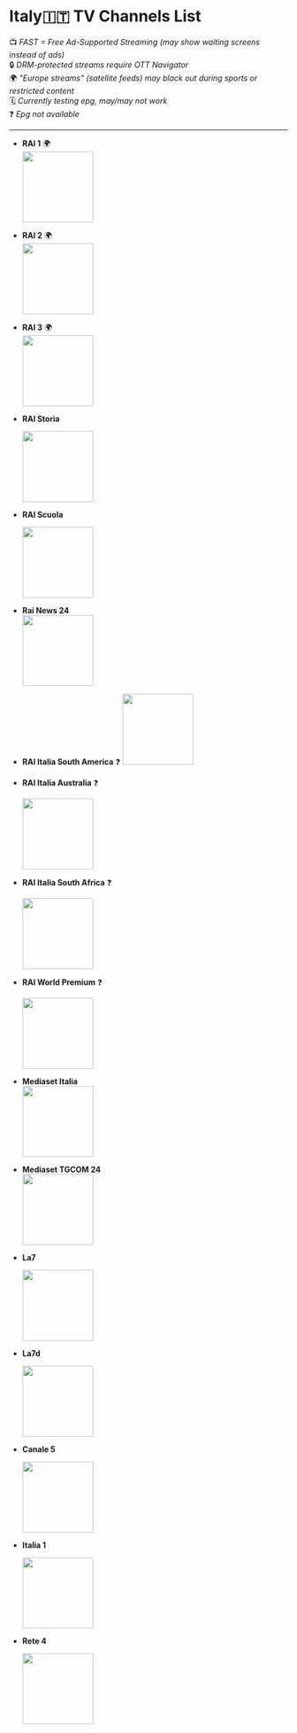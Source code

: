 

# **Italy🇮🇹 TV Channels List**  
📺 *FAST = Free Ad-Supported Streaming (may show waiting screens instead of ads)*  
🔒 *DRM-protected streams require OTT Navigator*  
🌍 *"Europe streams" (satellite feeds) may black out during sports or restricted content*  
🗓️ *Currently testing epg, may/may not work*  
❓ *Epg not available*  

---

- **RAI 1** 🌍  
  <img src="https://upload.wikimedia.org/wikipedia/commons/thumb/f/fa/Rai_1_-_Logo_2016.svg/1351px-Rai_1_-_Logo_2016.svg.png" width="128">  

- **RAI 2** 🌍  
  <img src="https://upload.wikimedia.org/wikipedia/commons/thumb/9/99/Rai_2_-_Logo_2016.svg/1920px-Rai_2_-_Logo_2016.svg.png" width="128">  

- **RAI 3** 🌍  
  <img src="https://upload.wikimedia.org/wikipedia/commons/thumb/4/47/Rai_3_-_Logo_2016.svg/1920px-Rai_3_-_Logo_2016.svg.png" width="128">  

- **RAI Storia**
  
  <img src="https://upload.wikimedia.org/wikipedia/commons/thumb/f/f8/Rai_Storia_-_Logo_2017.svg/1280px-Rai_Storia_-_Logo_2017.svg.png" width="128">

- **RAI Scuola**
  
  <img src="https://upload.wikimedia.org/wikipedia/commons/thumb/1/11/Rai_Scuola_-_Logo_2017.svg/1280px-Rai_Scuola_-_Logo_2017.svg.png" width="128">
  
- **Rai News 24**  
  <img src="https://upload.wikimedia.org/wikipedia/commons/thumb/a/a1/Rai_News_24_logo_%282022%29.svg/1920px-Rai_News_24_logo_%282022%29.svg.png" width="128">  

- **RAI Italia South America** ❓
  <img src="https://upload.wikimedia.org/wikipedia/commons/thumb/8/8a/Rai_Italia_-_Logo_2017.svg/1920px-Rai_Italia_-_Logo_2017.svg.png" width="128">  

- **RAI Italia Australia** ❓

  <img src="https://upload.wikimedia.org/wikipedia/commons/thumb/8/8a/Rai_Italia_-_Logo_2017.svg/1920px-Rai_Italia_-_Logo_2017.svg.png" width="128">  

- **RAI Italia South Africa** ❓

  <img src="https://upload.wikimedia.org/wikipedia/commons/thumb/8/8a/Rai_Italia_-_Logo_2017.svg/1920px-Rai_Italia_-_Logo_2017.svg.png" width="128">  

- **RAI World Premium** ❓

  <img src="https://upload.wikimedia.org/wikipedia/commons/thumb/c/cf/Rai_World_Premium_-_Logo_2017.svg/1920px-Rai_World_Premium_-_Logo_2017.svg.png" width="128">  

- **Mediaset Italia**  
  <img src="https://upload.wikimedia.org/wikipedia/commons/4/4b/Mediaset_Italia_%28TV_channel%29.png" width="128">  

- **Mediaset TGCOM 24**  
  <img src="https://upload.wikimedia.org/wikipedia/it/thumb/1/1a/Mediaset_TGCom24.png/1920px-Mediaset_TGCom24.png" width="128">

- **La7** 

  <img src="https://upload.wikimedia.org/wikipedia/commons/thumb/0/02/LA7_-_Logo_2011.svg/1280px-LA7_-_Logo_2011.svg.png" width="128">  

- **La7d** 

  <img src="https://upload.wikimedia.org/wikipedia/commons/thumb/8/8b/LA7d_%282024%29.svg/1280px-LA7d_%282024%29.svg.png" width="128">  

- **Canale 5** 

  <img src="https://upload.wikimedia.org/wikipedia/commons/thumb/0/02/Canale_5_-_2018_logo.svg/1280px-Canale_5_-_2018_logo.svg.png" width="128">  

- **Italia 1** 

  <img src="https://upload.wikimedia.org/wikipedia/it/thumb/3/30/Logo_Italia_1.svg/1280px-Logo_Italia_1.svg.png" width="128">  

- **Rete 4** 

  <img src="https://upload.wikimedia.org/wikipedia/commons/thumb/c/c0/Rete_4_-_Logo_2018.svg/1280px-Rete_4_-_Logo_2018.svg.png" width="128">  
